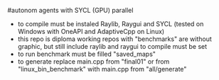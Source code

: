 #autonom agents with SYCL (GPU) parallel 
- to compile must be instaled Raylib, Raygui and SYCL (tested on Windows with OneAPI and AdaptiveCpp on Linux)
- this repo is diploma working repos with "benchmarks" are without graphic, but still include raylib and raygui to compile must be set
- to run benchmark must be filled "saved_maps"
- to generate replace main.cpp from "final01" or from "linux_bin_benchmark" with main.cpp from "all/generate"
